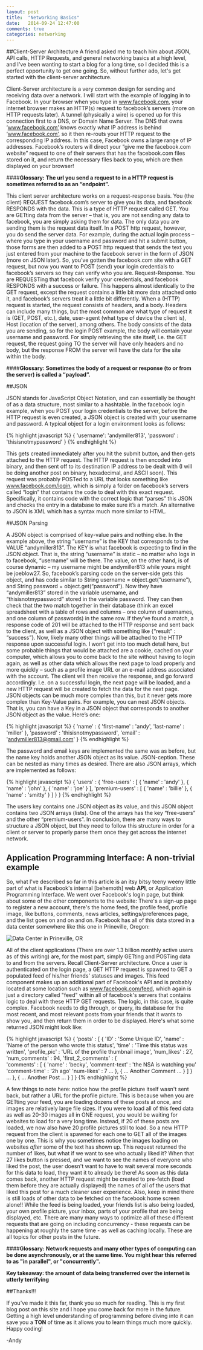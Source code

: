```yaml
---
layout: post
title:  "Networking Basics"
date:   2014-09-24 12:47:00
comments: true
categories: networking
---
```

##Client-Server Architecture
A friend asked me to teach him about JSON, API calls, HTTP Requests, and general networking basics at a high level, and I've been wanting to start a blog for a long time, so I decided this is a perfect opportunity to get one going.  So, without further ado, let's get started with the client-server architecture.  

Client-Server architecture is a very common design for sending and receiving data over a network.  I will start with the example of logging in to Facebook.  In your browser when you type in www.facebook.com, your internet browser makes an HTTP(s) request to facebook’s servers (more on HTTP requests later).  A tunnel (physically a wire) is opened up for this connection first to a DNS, or Domain Name Server.  The DNS that owns ‘www.facebook.com’ knows exactly what IP address is behind ‘www.facebook.com’, so it then re-routs your HTTP request to the corresponding IP address. In this case, Facebook owns a large range of IP addresses.  Facebook’s routers will direct your “give me the facebook.com website” request to one of their servers that has the facebook.com files stored on it, and return the necessary files back to you, which are then displayed on your browser! 

####**Glossary: The url you send a request to in a HTTP request is sometimes referred to as an “endpoint”.**

This client server architecture works on a request-response basis.  You (the client) REQUEST facebook.com’s server to give you its data, and facebook RESPONDS with the data.  This is a type of HTTP request called GET.  You are GETting data from the server – that is, you are not sending any data to facebook, you are simply asking them for data.   The only data you are sending them is the request data itself.   In a POST http request, however, you do send the server data.  For example, during the actual login process – where you type in your username and password and hit a submit button, those forms are then added to a POST http request that sends the text you just entered from your machine to the facebook server in the form of JSON (more on JSON later).  So, you’ve gotten the facebook.com site with a GET request, but now you want to POST (send) your login credentials to facebook’s servers so they can verify who you are.  Request-Response.  You are REQUESTing that facebook verify your credentials, and facebook RESPONDS with a success or failure.  This happens almost identically to the GET request, except the request contains a little bit more data attached onto it, and facebook’s servers treat it a little bit differently.  When a (HTTP) request is started, the request consists of headers, and a body.   Headers can include many things, but the most common are what type of request it is (GET, POST, etc.), date, user-agent (what type of device the client is), Host (location of the server), among others.  The body consists of the data you are sending, so for the login POST example, the body will contain your username and password.  For simply retrieving the site itself, i.e. the GET request, the request going TO the server will have only headers and no body, but the response FROM the server will have the data for the site within the body.  

####**Glossary: Sometimes the body of a request or response (to or from the server) is called a “payload”.**

##JSON

JSON stands for JavaScript Object Notation, and can essentially be thought of as a data structure, most similar to a hashtable.  In the facebook login example, when you POST your login credentials to the server, before the HTTP request is even created, a JSON object is created with your username and password.  A typical object for a login environment looks as follows: 

{% highlight javascript %}
{
	'username': 'andymiller813',
	'password' : 'thisisnotmypassword'
}
{% endhighlight %}

This gets created immediately after you hit the submit button, and then gets attached to the HTTP request.  The HTTP request is then encoded into binary, and then sent off to its destination IP address to be dealt with (I will be doing another post on binary, hexadecimal, and ASCII soon).  This request was probably POSTed to a URL that looks something like www.facebook.com/login, which is simply a folder on facebook’s servers called “login” that contains the code to deal with this exact request.  Specifically, it contains code with the correct logic that “parses” this JSON and checks the entry in a database to make sure it’s a match.  An alternative to JSON is XML which has a syntax much more similar to HTML.  

##JSON Parsing

A JSON object is comprised of key-value pairs and nothing else.    In the example above, the string “username” is the KEY that corresponds to the VALUE “andymiller813”.  The KEY is what facebook is expecting to find in the JSON object.  That is, the string “username” is static – no matter who logs in to facebook, “username” will be there.  The value, on the other hand, is of course dynamic – my username might be andymiller813 while yours might be joeblow27. So, facebook’s parsing code on the server-side gets this object, and has code similar to String username = object.get(“username”), and String password = object.get(“password”). Now they have “andymiller813” stored in the variable username, and “thisisnotmypassword” stored in the variable password.  They can then check that the two match together in their database (think an excel spreadsheet with a table of rows and columns – one column of usernames, and one column of passwords) in the same row.  If they’ve found a match, a response code of 201 will be attached to the HTTP response and sent back to the client, as well as a JSON object with something like {“result” : “success”}.  Now, likely many other things will be attached to the HTTP response upon successful login.  I won’t get into too much detail here, but some probable things that would be attached are a cookie, cached on your computer, which allows you to come back to the site without having to login again, as well as other data which allows the next page to load properly and more quickly – such as a profile image URL or an e-mail address associated with the account.  The client will then receive the response, and go forward accordingly.  I.e. on a successful login, the next page will be loaded, and a new HTTP request will be created to fetch the data for the next page.  
JSON objects can be much more complex than this, but it never gets more complex than Key-Value pairs.  For example, you can nest JSON objects.  That is, you can have a Key in a JSON object that corresponds to another JSON object as the value.  Here’s one: 

{% highlight javascript %}
{
	'name' : {
		'first-name' : 'andy',
		'last-name' : 'miller'
	},
	'password' : 'thisisnotmypassword',
	'email' : 'andymiller813@gmail.com'
}
{% endhighlight %}

The password and email keys are implemented the same was as before, but the name key holds another JSON object as its value.  JSON-ception.  These can be nested as many times as desired.  There are also JSON arrays, which are implemented as follows:

{% highlight javascript %}
{
	'users' : {
		'free-users' : [
			{ 'name' : 'andy' },
			{ 'name' : 'john' },
			{ 'name' : 'joe' }
		],
		'premium-users' : [
			{ 'name' : 'billie' }, 
			{ 'name' : 'smitty' }
		]
	}
}
{% endhighlight %}

The users key contains one JSON object as its value, and this JSON object contains two JSON arrays (lists).  One of the arrays has the key “free-users” and the other “premium-users”.  In conclusion, there are many ways to structure a JSON object, but they need to follow this structure in order for a client or server to properly parse them once they get across the internet network. 

## Application Programming Interface: A non-trivial example

So, what I've described so far in this article is an itsy bitsy teeny weeny little part of what is Facebook's internal [behemoth] web **API**, or Application Programming Interface.  We went over  Facebook's login page, but think about some of the other components to the website: There's a sign-up page to register a new account, there's the home feed, the profile feed, profile image, like buttons, comments, news articles, settings/preferences page, and the list goes on and on and on.  Facebook has all of this data stored in a data center somewhere like this one in Prineville, Oregon: 


![Data Center in Prineville, OR](/assets/prineville.jpg)


All of the client applications (There are over 1.3 billion monthly active users as of this writing) are, for the most part, simply GETting and POSTing data to and from the servers.  Recall Client-Server architecture.  Once a user is authenticated on the login page, a GET HTTP request is spawned to GET a populated feed of his/her friends' statuses and images.  This feed component makes up an additional part of Facebook's API and is probably located at some location such as www.facebook.com/feed, which again is just a directory called "feed" within all of facebook's servers that contains logic to deal with these HTTP GET requests.  The logic, in this case, is quite complex.  Facebook needs to dig through, or query, its database for the most recent, and most relevant posts from your friends that it wants to show you, and then return them in order to be displayed.  Here's what some returned JSON might look like:

{% highlight javascript %}
{
  	'posts' : [
		{ 
	  		'ID' : 'Some Unique ID',
	  		'name' : 'Name of the person who wrote this status',
	  		'time' : 'Time this status was written',
	  		'profile_pic' : 'URL of the profile thumbnail image',
	  		'num_likes' : 27,
	  		'num_comments' : 94,
	  		'first_2_comments' : {	
		  		'comments' : [
					{
						'name' : 'becky',
						'comment-text' : 'the NSA is watching you'
						'comment-time' : '2h ago'
						'num-likes' : 7
						...
					},
					{
						...
						Another Comment
						...
					}
				]
			}
			...
		},
		{
			...
			Another Post
			...
		}
  	]
}
{% endhighlight %}

A few things to note here: notice how the profile picture itself wasn't sent back, but rather a URL for the profile picture.  This is because when you are GETting your feed, you are loading dozens of these posts at once, and images are relatively large file sizes.  If you were to load all of this feed data as well as 20-30 images all in ONE request, you would be waiting for websites to load for a very long time.  Instead, if 20 of these posts are loaded, we now also have 20 profile pictures still to load.  So a new HTTP request from the client is spawned for each one to GET all of the images one by one.  This is why you sometimes notice the images loading on websites _after_ some of the text has shown up.  This request returned the number of likes, but what if we want to see who actually liked it?  When that 27 likes button is pressed, and we want to see the names of everyone who liked the post, the user doesn't want to have to wait several more seconds for this data to load, they want it to already be there!  As soon as this data comes back, another HTTP request might be created to pre-fetch (load them before they are actually displayed) the names of all of the users that liked this post for a much cleaner user experience.  Also, keep in mind there is still loads of other data to be fetched on the facebook home screen alone!!  While the feed is being loaded, your friends list is also being loaded, your own profile picture, your inbox, parts of your profile that are being displayed, etc.  There are many many ways to optimize all of these different requests that are going on including concurrency - these requests can be happening at roughly the same time - as well as caching locally.  These are all topics for other posts in the future.

####**Glossary: Network requests and many other types of computing can be done asynchronously, or at the same time. You might hear this referred to as "in parallel", or "concurrently".**

**Key takeaway: the amount of data being transferred over the internet is utterly terrifying**


##Thanks!!!

If you've made it this far, thank you so much for reading.  This is my first blog post on this site and I hope you come back for more in the future.  Getting a high level understanding of programming before diving into it can save you a **TON** of time as it allows you to learn things much more quickly.  Happy coding!

-Andy

